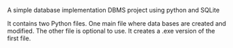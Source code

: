 A simple database implementation 
DBMS project using python and SQLite

It contains two Python files. One main file where data bases are created and modified. The other file is optional to use. It creates a .exe version of the first file.
